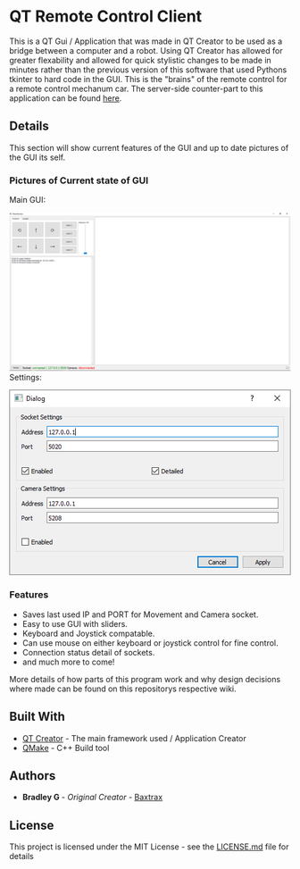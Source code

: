 # QT Remote Control Client

This is a QT Gui / Application that was made in QT Creator to be used as a bridge between a computer and a robot. Using QT Creator has allowed for greater flexability and allowed for quick stylistic changes to be made in minutes rather than the previous version of this software that used Pythons tkinter to hard code in the GUI. This is the "brains" of the remote control for a remote control mechanum car. The server-side counter-part to this application can be found [here](https://github.com/baxtrax/QT-Remote-Control-Server).

## Details

This section will show current features of the GUI and up to date pictures of the GUI its self.

### Pictures of Current state of GUI
Main GUI:

![alt text](https://github.com/baxtrax/QT-Remote-Control-Client/blob/master/GUI-PIC/Current.PNG)
Settings:

![alt text](https://github.com/baxtrax/QT-Remote-Control-Client/blob/master/GUI-PIC/Current-Dialog.PNG)

### Features
* Saves last used IP and PORT for Movement and Camera socket.
* Easy to use GUI with sliders.
* Keyboard and Joystick compatable.
* Can use mouse on either keyboard or joystick control for fine control.
* Connection status detail of sockets.
* and much more to come!

More details of how parts of this program work and why design decisions where made can be found on this repositorys respective wiki.

## Built With

* [QT Creator](https://www.qt.io/download) - The main framework used / Application Creator
* [QMake](https://doc.qt.io/archives/3.3/qmake-manual-2.html) - C++ Build tool

## Authors

* **Bradley G** - *Original Creator* - [Baxtrax](https://github.com/baxtrax)

## License

This project is licensed under the MIT License - see the [LICENSE.md](LICENSE.md) file for details

